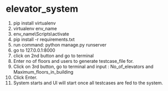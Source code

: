 # elevator_system
1. pip install virtualenv
2. virtualenv env_name
3. env_name\Scripts\activate
4. pip install -r requirements.txt
5. run command: python manage.py runserver
6. go to 127.0.0.1:8000
7. click on 2nd button and go to terminal
8. Enter no of floors and users to generate testcase_file for.
9. Click on 3rd button, go to terminal and input : No_of_elevators and Maximum_floors_in_building
10. Click Enter.
11. System starts and UI will start once all testcases are fed to the system.
